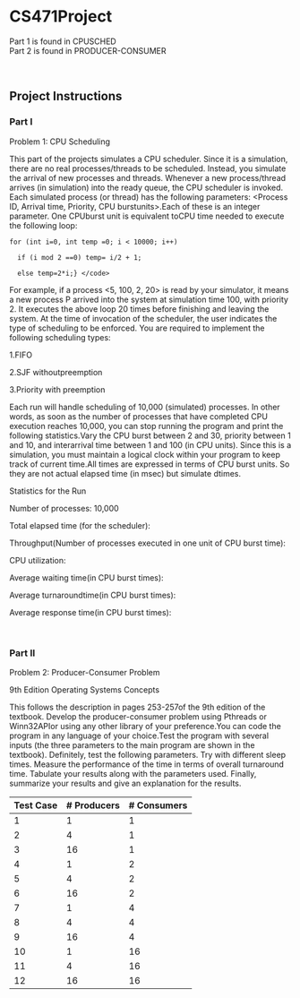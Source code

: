 # CS471Project #

Part 1 is found in CPUSCHED </br>
Part 2 is found in PRODUCER-CONSUMER </br>

</br>

## Project Instructions ##

### Part I ###

Problem 1: CPU Scheduling

This part of the projects simulates a CPU scheduler. Since it is a simulation, there are no real processes/threads to be scheduled. Instead, you simulate the arrival of new processes and threads. Whenever a new process/thread arrives (in simulation) into the ready queue, the CPU scheduler is invoked. Each simulated process (or thread) has the following parameters: <Process ID, Arrival time, Priority, CPU burstunits>.Each of these is an integer parameter. One CPUburst unit is equivalent toCPU time needed to execute the following loop:

    for (int i=0, int temp =0; i < 10000; i++)

      if (i mod 2 ==0) temp= i/2 + 1;
      
      else temp=2*i;} </code>

For example, if a process <5, 100, 2, 20> is read by your simulator, it means a new process P arrived into the system at simulation time 100, with priority 2. It executes the above loop 20 times before finishing and leaving the system. At the time of invocation of the scheduler, the user indicates the type of scheduling to be enforced. You are required to implement the following scheduling types:

1.FIFO

2.SJF withoutpreemption

3.Priority with preemption

Each run will handle scheduling of 10,000 (simulated) processes. In other words, as soon as the number of processes that have completed CPU execution reaches 10,000, you can stop running the program and print the following statistics.Vary the CPU burst between 2 and 30, priority between 1 and 10, and interarrival time between 1 and 100 (in CPU units). Since this is a simulation, you must maintain a logical clock within your program to keep track of current time.All times are expressed in terms of CPU burst units. So they are not actual elapsed time (in msec) but simulate dtimes.

Statistics for the Run

Number of processes: 10,000

Total elapsed time (for the scheduler):

Throughput(Number of processes executed in one unit of CPU burst time):

CPU utilization:

Average waiting time(in CPU burst times):

Average turnaroundtime(in CPU burst times):

Average response time(in CPU burst times):

</br>

### Part II ###

Problem 2: Producer-Consumer Problem

9th Edition Operating Systems Concepts

This follows the description in pages 253-257of the 9th edition of the textbook. Develop the producer-consumer problem using Pthreads or Winn32APIor using any other library of your preference.You can code the program in any language of your choice.Test the program with several inputs (the three parameters to the main program are shown in the textbook). Definitely, test the following parameters. Try with different sleep times. Measure the performance of the time in terms of overall turnaround time. Tabulate your results along with the parameters used. Finally, summarize your results and give an explanation for the results.

| Test Case | # Producers | # Consumers |
|-----------|-------------|-------------|
| 1         | 1           | 1           |
| 2         | 4           | 1           |
| 3         | 16          | 1           |
| 4         | 1           | 2           |
| 5         | 4           | 2           |
| 6         | 16          | 2           |
| 7         | 1           | 4           |
| 8         | 4           | 4           |
| 9         | 16          | 4           |
| 10        | 1           | 16          |
| 11        | 4           | 16          |
| 12        | 16          | 16          |
